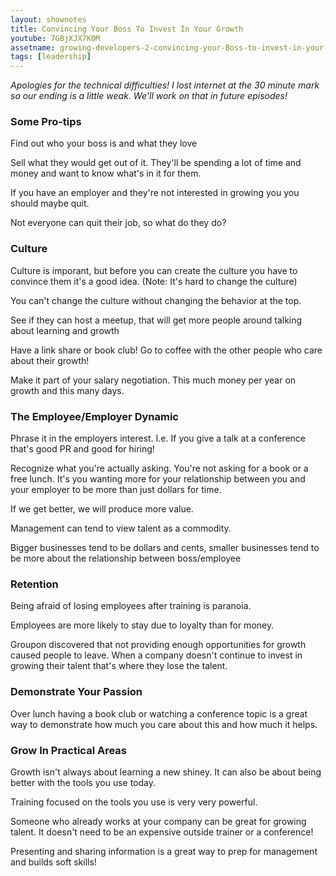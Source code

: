 ```yaml
---
layout: shownotes
title: Convincing Your Boss To Invest In Your Growth
youtube: 7GBjXJX7K0M
assetname: growing-developers-2-convincing-your-Boss-to-invest-in-your-growth
tags: [leadership]
---
```


<em>Apologies for the technical difficulties! I lost internet at the 30 minute
mark so our ending is a little weak. We'll work on that in future episodes!</em>

### Some Pro-tips

Find out who your boss is and what they love

Sell what they would get out of it. They'll be spending a lot of time and money
and want to know what's in it for them.

If you have an employer and they're not interested in growing you you should
maybe quit.

Not everyone can quit their job, so what do they do?

### Culture

Culture is imporant, but before you can create the culture you have to
convince them it's a good idea. (Note: It's hard to change the culture)

You can't change the culture without changing the behavior at the top.

See if they can host a meetup, that will get more people around talking about
learning and growth

Have a link share or book club! Go to coffee with the other people who care
about their growth!

Make it part of your salary negotiation. This much money per year on growth
and this many days.

### The Employee/Employer Dynamic

Phrase it in the employers interest. I.e. If you give a talk at a conference
that's good PR and good for hiring!

Recognize what you're actually asking. You're not asking for a book or a free
lunch. It's you wanting more for your relationship between you and your
employer to be more than just dollars for time.

If we get better, we will produce more value.

Management can tend to view talent as a commodity. 

Bigger businesses tend to be dollars and cents, smaller businesses tend to be
more about the relationship between boss/employee

### Retention

Being afraid of losing employees after training is paranoia.

Employees are more likely to stay due to loyalty than for money.

Groupon discovered that not providing enough opportunities for growth caused
people to leave. When a company doesn't continue to invest in growing their
talent that's where they lose the talent.

### Demonstrate Your Passion

Over lunch having a book club or watching a conference topic is a great way to
demonstrate how much you care about this and how much it helps.


### Grow In Practical Areas

Growth isn't always about learning a new shiney. It can also be about being
better with the tools you use today.

Training focused on the tools you use is very very powerful.

Someone who already works at your company can be great for growing talent. It
doesn't need to be an expensive outside trainer or a conference!

Presenting and sharing information is a great way to prep  for management and
builds soft skills!
